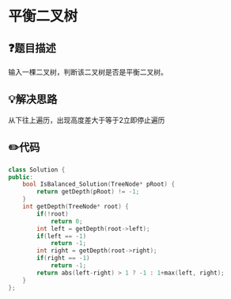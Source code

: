 # 平衡二叉树

## :question:题目描述
输入一棵二叉树，判断该二叉树是否是平衡二叉树。

## :bulb:解决思路
从下往上遍历，出现高度差大于等于2立即停止遍历

## :pencil2:代码
```c++
class Solution {
public:
    bool IsBalanced_Solution(TreeNode* pRoot) {
        return getDepth(pRoot) != -1;
    }
    int getDepth(TreeNode* root) {
        if(!root)
            return 0;
        int left = getDepth(root->left);
        if(left == -1)
            return -1;
        int right = getDepth(root->right);
        if(right == -1)
            return -1;
        return abs(left-right) > 1 ? -1 : 1+max(left, right);
    }
};
```